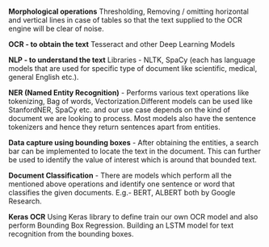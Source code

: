 <!-- [https://github.com/sriloksagar/NLP/blob/master/sample_display.png] -->
<img src="https://github.com/sriloksagar/NLP/blob/master/sample_display.png" class="img-responsive" alt=""> </div>

 **Morphological operations** 
  Thresholding, Removing / omitting horizontal and vertical lines in case of tables so that the text supplied to the OCR engine will be clear of noise. 

**OCR - to obtain the text** 
  Tesseract and other Deep Learning Models 

**NLP - to understand the text**
  Libraries - NLTK, SpaCy (each has language models that are used for specific type of document like scientific, medical, general English etc.).
  
**NER (Named Entity Recognition)** - Performs various text operations like tokenizing, Bag of words, Vectorization.Different models can be used like  StanfordNER, SpaCy etc. and our use case depends on the kind of document we are looking to process. Most models also have the sentence tokenizers and   hence they return sentences apart from entities. 

**Data capture using bounding boxes** - After obtaining the entities, a search bar can be implemented to locate the text in the document. This can further be used to identify the value of interest which is around that bounded text. 

**Document Classification** - There are models which perform all the mentioned above operations and identify one sentence or word that classifies the given documents. E.g.- BERT, ALBERT both by Google Research. 

**Keras OCR**
Using Keras library to define train our own OCR model and also perform Bounding Box Regression. 
Building an LSTM model for text recognition from the bounding boxes. 
 
